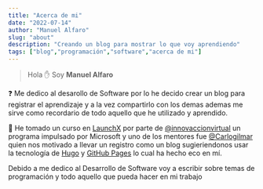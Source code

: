 ```yaml
---
title: "Acerca de mi"
date: "2022-07-14"
author: "Manuel Alfaro"
slug: "about"
description: "Creando un blog para mostrar lo que voy aprendiendo"
tags: ["blog","programación","software","acerca de mi"]
---
```


> Hola ✋ Soy **Manuel Alfaro**

❓ Me dedico al desarollo de Software por lo he decido crear un blog para registrar el aprendizaje y a la vez compartirlo con los demas ademas me sirve como recordario de todo aquello que he utilizado y aprendido.


📖 He tomado un curso en [LaunchX](https://launchx.rocks/) por parte de [@innovaccionvirtual](https://www.instagram.com/innovaccionvirtual/) un programa impulsado por Microsoft y uno de los mentores fue [@Carlogilmar](https://www.instagram.com/carlogilmar_/) quien nos motivado a llevar un registro como un blog sugieriendonos usar la tecnología de [Hugo](https://gohugo.io/) y [GitHub Pages](https://pages.github.com/) lo cual ha hecho eco en mí.



Debido a me dedico al Desarrollo de Software voy a escribir sobre temas de programación y todo aquello que pueda hacer en mi trabajo